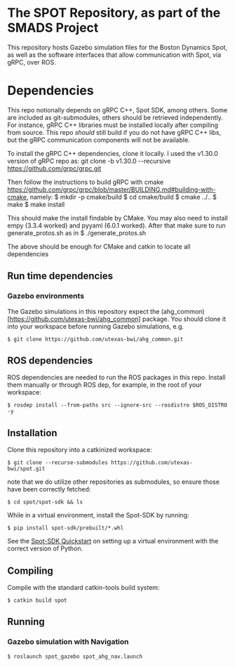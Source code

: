 # The SPOT Repository, as part of the SMADS Project

This repository hosts Gazebo simulation files for the Boston Dynamics Spot, as well as the software interfaces that allow communication with Spot, via gRPC, over ROS.

# Dependencies

This repo notionally depends on gRPC C++, Spot SDK, among others. Some are included as git-submodules, others should be retrieved independently. For instance, gRPC C++ libraries must be installed locally after compiling from source. This repo *should* still build if you do not have gRPC C++ libs, but the gRPC communication components will not be available.

To install the gRPC C++ dependencies, clone it locally. I used the v1.30.0 version of gRPC repo as:
git clone -b v1.30.0 --recursive https://github.com/grpc/grpc.git

Then follow the instructions to build gRPC with cmake https://github.com/grpc/grpc/blob/master/BUILDING.md#building-with-cmake, namely:
$ mkdir -p cmake/build
$ cd cmake/build
$ cmake ../..
$ make
$ make install

This should make the install findable by CMake. You may also need to install empy (3.3.4 worked) and pyyaml (6.0.1 worked). After that make sure to run generate_protos.sh as in $ ./generate_protos.sh

The above should be enough for CMake and catkin to locate all dependencies

## Run time dependencies

### Gazebo environments
The Gazebo simulations in this repository expect the (ahg_common)[https://github.com/utexas-bwi/ahg_common] package. You should clone it into your workspace before running Gazebo simulations, e.g.

	$ git clone https://github.com/utexas-bwi/ahg_common.git


## ROS dependencies
ROS dependencies are needed to run the ROS packages in this repo. Install them manually or through ROS dep, for example, in the root of your workspace:

	$ rosdep install --from-paths src --ignore-src --rosdistro $ROS_DISTRO -y

## Installation
Clone this repository into a catkinized workspace:

	$ git clone --recurse-submodules https://github.com/utexas-bwi/spot.git

note that we do utilize other repositories as submodules, so ensure those have been correctly fetched: 

	$ cd spot/spot-sdk && ls
	
While in a virtual environment, install the Spot-SDK by running:

	$ pip install spot-sdk/prebuilt/*.whl
	
See the [Spot-SDK Quickstart](https://github.com/utexas-bwi/spot-sdk/blob/master/docs/python/quickstart.md#manage-multiple-python-environments-with-virtualenv) on setting up a virtual environment with the correct version of Python.

## Compiling
Compile with the standard catkin-tools build system:

	$ catkin build spot

## Running

### Gazebo simulation with Navigation

	$ roslaunch spot_gazebo spot_ahg_nav.launch 
